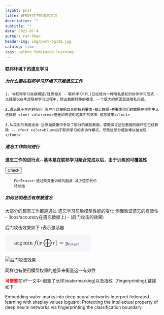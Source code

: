 ```yaml
---
layout: post
title: 联邦环境下的遗忘学习
description: ""
subtitle: ""
data: 2022-07-4
author: Fat-Pman 
header-img: img/post-bg/28.jpg
catalog: true
tags: python federated-learning
---
```


#### 联邦环境下的遗忘学习

##### 为什么要在联邦学习环境下开展遗忘工作

    1. 与联邦学习自身期望/性质相关 - 联邦学习(FL)已经成为一种隐私感知的协作学习范式 - 也就是说在考虑联邦学习过程中，除去数据转移的难度，一个很大的原因就是隐私问题。

    2.遗忘属于客户的权利 客户可以根据自身的权利要求-撤走数据-并要求他们的数据在模型中无法体现-<font color=red>但是如何证明这其中的效果-遗忘效果</font>

    3.从攻击的角度出发-当原始数据中参杂了部分的威胁数据，需要保证这些数据的破坏性已经移除 -- <font color=blue>由于联邦学习的多协作模式，导致这部分威胁难以被发现</font>

##### 遗忘工作如何进行

<strong>遗忘工作的进行点--基本是在联邦学习聚合完成以后，由于训练的可覆盖性</strong>

<button type="outline">Check</button>

```
    FedEraser:通过改变重训练的起点-减少遗忘代价
    待总结
```

##### 如何证明是否有效被遗忘

大部分的现有工作都是通过 遗忘学习前后模型性能的变化 侧面验证遗忘的有效性 - (loos/accuracy在遗忘数据上) - (后门攻击的效果)
<p>
    后门攻击效果如下 r表示激活器
</p>

![后门攻击公式](./img/20220704/1.png)

<img src=./img/20220707/1.png>后门攻击效果</img>

同样也有使用模型权重的差异来衡量这一有效性

<font color=red><strong>可借鉴</strong></font>在VF一文中-借鉴了水印(watermarking)以及指纹（fingerprinting),链接如下：
<link href="https://arxiv.org/pdf/1701.04082.pdf">Embedding water-marks into deep neural networks</link>
<link href="https://arxiv.org/ftp/arxiv/papers/1905/1905.04519.pdf">Interpret federated learning with shapley values</link>
<link href="https://arxiv.org/pdf/1910.12903v1.pdf">Ipguard: Protecting the intellectual property of deep neural networks via fingerprinting the classification boundary</link>